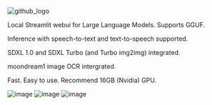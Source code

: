 ![github_logo](https://github.com/3eeps/llmon-py/assets/55860052/ce1faa0d-5c56-4551-93f9-74f8aa37732d)

Local Streamlit webui for Large Language Models. Supports GGUF. 

Inference with speech-to-text and text-to-speech supported.

SDXL 1.0 and SDXL Turbo (and Turbo img2img) integrated.

moondream1 image OCR intergrated.

Fast. Easy to use. Recommend 16GB (Nvidia) GPU.
 
![image]((https://github.com/3eeps/llmon-py/assets/55860052/425cd7c4-04dc-43ae-92d6-bfcb62da2e58)
)
![image](https://github.com/3eeps/llmon-py/assets/55860052/6b62fd8a-8cfc-490b-b6ad-3c2ded9b3abd)
![image](https://github.com/3eeps/llmon-py/assets/55860052/9a87a818-7407-4fb3-8a3c-c1b3ff9a922d)
